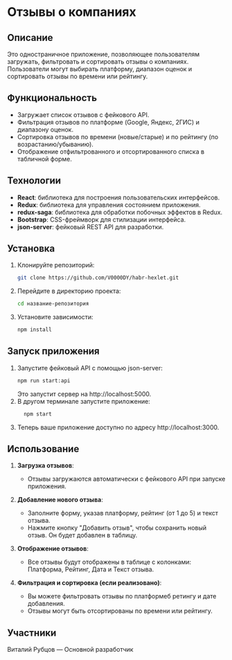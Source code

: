 # Отзывы о компаниях

## Описание
Это одностраничное приложение, позволяющее пользователям загружать, фильтровать и сортировать отзывы о компаниях. Пользователи могут выбирать платформу, диапазон оценок и сортировать отзывы по времени или рейтингу.

## Функциональность
- Загружает список отзывов с фейкового API.
- Фильтрация отзывов по платформе (Google, Яндекс, 2ГИС) и диапазону оценок.
- Сортировка отзывов по времени (новые/старые) и по рейтингу (по возрастанию/убыванию).
- Отображение отфильтрованного и отсортированного списка в табличной форме.

## Технологии
- **React**: библиотека для построения пользовательских интерфейсов.
- **Redux**: библиотека для управления состоянием приложения.
- **redux-saga**: библиотека для обработки побочных эффектов в Redux.
- **Bootstrap**: CSS-фреймворк для стилизации интерфейса.
- **json-server**: фейковый REST API для разработки.

## Установка

1. Клонируйте репозиторий:
   ```bash
   git clone https://github.com/V0000DY/habr-hexlet.git
   ```
2. Перейдите в директорию проекта:
    ```bash
    cd название-репозитория
    ```
3. Установите зависимости:
    ```bash
    npm install
    ```
## Запуск приложения
1. Запустите фейковый API с помощью json-server:
    ```bash
    npm run start:api
    ```
    Это запустит сервер на http://localhost:5000.
2. В другом терминале запустите приложение:
    ```bash
      npm start
    ```
3. Теперь ваше приложение доступно по адресу http://localhost:3000.
## Использование

1. **Загрузка отзывов**:
   - Отзывы загружаются автоматически с фейкового API при запуске приложения.

2. **Добавление нового отзыва**:
   - Заполните форму, указав платформу, рейтинг (от 1 до 5) и текст отзыва.
   - Нажмите кнопку "Добавить отзыв", чтобы сохранить новый отзыв. Он будет добавлен в таблицу.

3. **Отображение отзывов**:
   - Все отзывы будут отображены в таблице с колонками: Платформа, Рейтинг, Дата и Текст отзыва.

4. **Фильтрация и сортировка (если реализовано)**:
   - Вы можете фильтровать отзывы по платформеб ретингу и дате добавления.
   - Отзывы могут быть отсортированы по времени или рейтингу.
## Участники
Виталий Рубцов — Основной разработчик
